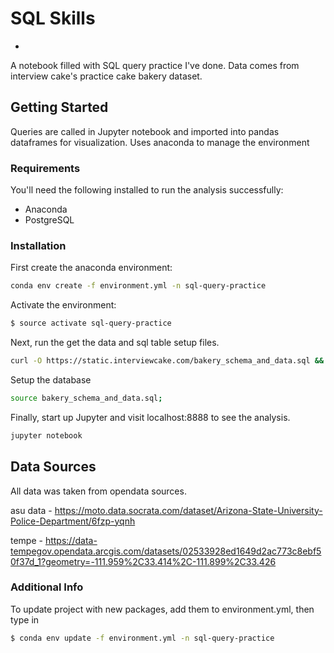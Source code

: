 # SQL Skills
-

A notebook filled with SQL query practice I've done. Data comes from interview cake's practice cake bakery dataset.



## Getting Started

Queries are called in Jupyter notebook and imported into pandas dataframes for visualization. Uses anaconda to manage the environment

### Requirements

You'll need the following installed to run the analysis successfully:

* Anaconda
* PostgreSQL

### Installation

First create the anaconda environment:

```bash
conda env create -f environment.yml -n sql-query-practice
```

Activate the environment:

```bash
$ source activate sql-query-practice
```

Next, run the get the data and sql table setup files.

```bash
curl -O https://static.interviewcake.com/bakery_schema_and_data.sql && mysql.server start && mysql -u root
```

Setup the database

```bash
source bakery_schema_and_data.sql;
```

Finally, start up Jupyter and visit localhost:8888 to see the analysis.

```bash
jupyter notebook
```

## Data Sources

All data was taken from opendata sources.

asu data - https://moto.data.socrata.com/dataset/Arizona-State-University-Police-Department/6fzp-yqnh

tempe - https://data-tempegov.opendata.arcgis.com/datasets/02533928ed1649d2ac773c8ebf50f37d_1?geometry=-111.959%2C33.414%2C-111.899%2C33.426


### Additional Info

To update project with new packages, add them to environment.yml, then type in

```bash
$ conda env update -f environment.yml -n sql-query-practice
```
